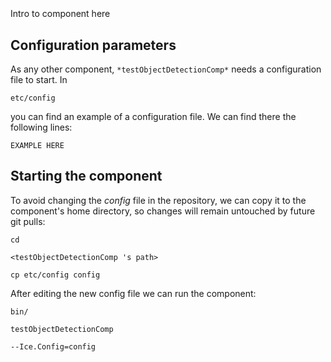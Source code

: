 ```
```
#
``` testObjectDetectionComp
```
Intro to component here


## Configuration parameters
As any other component,
``` *testObjectDetectionComp* ```
needs a configuration file to start. In

    etc/config

you can find an example of a configuration file. We can find there the following lines:

    EXAMPLE HERE

    
## Starting the component
To avoid changing the *config* file in the repository, we can copy it to the component's home directory, so changes will remain untouched by future git pulls:

    cd

``` <testObjectDetectionComp 's path> ```

    cp etc/config config
    
After editing the new config file we can run the component:

    bin/

```testObjectDetectionComp ```

    --Ice.Config=config
